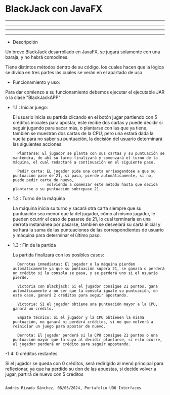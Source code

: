 # BlackJack con JavaFX

- - - - - - - - - - - - - - - - - - - - - - - - - - - - -
- - - - - - - - - - - - - - - - - - - - - - - - - - - - -
- - - - - - - - - - - - - - - - - - - - - - - - - - - - -
- - - - - - - - - - - - - - - - - - - - - - - - - - - - -

- Descripción
  
Un breve BlackJack desarrollado en JavaFX, se jugará solamente con una baraja, y no habrá comodines.

Tiene  distintos métodos dentro de su código, los cuales hacen que la lógica se divida en tres partes las cuales se verán en el apartado de uso

- Funcionamiento y uso:

Para dar comienzo a su funcionamiento debemos ejecutar el ejecutable JAR o la clase "BlackJackAPP"

- 1.1 : Iniciar juego:
  
  El usuario inicia su partida clicando en el botón jugar partiendo con 5 créditos iniciales para apostar, este recibe dos cartas y puede decidir si seguir jugando
  para sacar más, o plantarse con las que ya tiene, también se muestran dos cartas de la CPU, pero una estará dada la vuelta para no saber su puntuación, la decisión
  del usuario determinará las siguientes acciones:

        Plantarse: El jugador se planta con sus cartas y su puntuación se mantendra, de ahí su turno finalizará y comenzará el turno de la máquina, el cual redactaré a continuación en el siguiente paso.

        Pedir carta: EL jugador pide una carta arriesgandose a que su puntuación pase de 21, si pasa, pierde automáticamente, si no, puede pedir carta de nuevo,
                     volviendo a comenzar este método hasta que decida plantarse o su puntuación sobrepase 21.
  
- 1.2 : Turno de la máquina

   La máquina inicia su turno y sacará otra carta siempre que su puntuación sea menor que la del jugador, cómo al mismo jugador, le pueden ocurrir el caso de pasarse de 21, 
   lo cual terminaría en una derrota instanánea por pasarse, también se desvelará su carta inicial y se hará la suma de las puntuaciones de las correspondientes 
   de usuario y máquina para determinar el último paso.

- 1.3 : Fin de la partida

   La partida finalizará con los posibles casos:

        Derrotas inmediatas: El jugador o la máquina pierden automáticamente ya que su puntuación supera 21, se ganará o perderá un crédito si la consola se pasa, y se perderá uno si el usuario pierde.

        Victoria con Blackjack: Si el jugador consigue 21 puntos, gana automáticamente a no ser que la consola iguale su puntuación, en este caso, ganará 2 créditos para seguir apostando.

        Victoria: Si el jugador obtiene una puntuación mayor a la CPU, ganará un crédito.

        Empate técnico: Si el jugador y la CPU obtienen la misma puntuación, no ganará ni perderá créditos, si no que volverá a reiniciar un juego para apostar de nuevo.

        Derrota: El jugador perderá si la CPU consigue 21 puntos o una puntuación mayor que la suya al decidir plantarse, si esto ocurre, el jugador perderá un crédito para seguir apostando.

-1.4: 0 créditos restantes

   Si el jugador se queda con 0 créditos, será redirigido al menú principal para reflexionar, ya que ha perdido su don de las apuestas, si decide volver a jugar,
   partirá de nuevo con 5 créditos






                                                                                                                                                  Andrés Rivada Sánchez, 08/03/2024, Portafolio UD6 Interfaces
      
 
